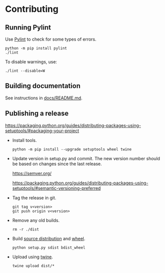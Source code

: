 # Contributing

## Running Pylint

Use [Pylint](https://www.pylint.org/) to check for some types of errors.

```
python -m pip install pylint
./lint
```

To disable warnings, use:

```
./lint --disable=W
```

## Building documentation

See instructions in [docs/README.md](./docs/README.md).

## Publishing a release

https://packaging.python.org/guides/distributing-packages-using-setuptools/#packaging-your-project

- Install tools.

  ```
  python -m pip install --upgrade setuptools wheel twine
  ```

- Update version in setup.py and commit.
  The new version number should be based on changes since the last release.

  https://semver.org/

  https://packaging.python.org/guides/distributing-packages-using-setuptools/#semantic-versioning-preferred

- Tag the release in git.

  ```
  git tag v<version>
  git push origin v<version>
  ```

- Remove any old builds.

  ```
  rm -r ./dist
  ```

- Build [source distribution](https://packaging.python.org/guides/distributing-packages-using-setuptools/#source-distributions)
  and [wheel](https://packaging.python.org/guides/distributing-packages-using-setuptools/#wheels).

  ```
  python setup.py sdist bdist_wheel
  ```

- Upload using [twine](https://pypi.org/project/twine/).

  ```
  twine upload dist/*
  ```
